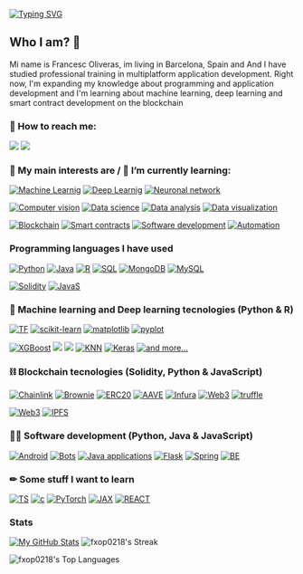 [![Typing SVG](https://readme-typing-svg.herokuapp.com?font=Fira+Code&duration=3500&pause=500&color=0CF7C1&center=true&vCenter=true&width=1000&lines=Welocome+to+my+Github+Profile+%F0%9F%98%89;My+name+is+Francesc+Oliveras)](https://git.io/typing-svg)

<h2> Who I am? 🙌 </h2>
Mi name is Francesc Oliveras, im living in Barcelona, Spain and And I have studied professional training in multiplatform application development.
Right now, I'm expanding my knowledge about programming and application development and I'm learning about machine learning, deep learning and smart contract development on the blockchain

### 📩 How to reach me: 

[![](https://img.shields.io/badge/Kaggle-20BEFF?style=for-the-badge&logo=Kaggle&logoColor=white)](https://www.kaggle.com/francescoliveras)
[![](https://img.shields.io/badge/LinkedIn-0077B5?style=for-the-badge&logo=linkedin&logoColor=white)](https://www.linkedin.com/in/francesc-oliveras-perez)

### 💬 My main interests are / 🌱 I’m currently learning:
[![Machine Learnig](https://img.shields.io/badge/-Machine%20Learning-lightgrey?style=for-the-badge)](#) [![Deep Learnig](https://img.shields.io/badge/-Deep%20Learning-lightgrey?style=for-the-badge)](#) [![Neuronal network](https://img.shields.io/badge/-Neuronal%20network-lightgrey?style=for-the-badge)](#)

[![Computer vision](https://img.shields.io/badge/-Computer%20vision-lightgrey?style=for-the-badge)](#) [![Data science](https://img.shields.io/badge/-Data%20science-lightgrey?style=for-the-badge)](#) [![Data analysis](https://img.shields.io/badge/-Data%20analysis-lightgrey?style=for-the-badge)](#) [![Data visualization](https://img.shields.io/badge/-Data%20visualization-lightgrey?style=for-the-badge)](#)

[![Blockchain](https://img.shields.io/badge/-Blockchain-lightgrey?style=for-the-badge)](#) [![Smart contracts](https://img.shields.io/badge/-Smart%20contracts-lightgrey?style=for-the-badge)](#) [![Software development](https://img.shields.io/badge/-Software%20development-lightgrey?style=for-the-badge)](#) [![Automation](https://img.shields.io/badge/-Automation-lightgrey?style=for-the-badge)](#)

### Programming languages I have used

[![Python](https://img.shields.io/badge/-Python-blue?logo=python&logoColor=white&style=for-the-badge)](#) [![Java](https://img.shields.io/badge/Java-ED8B00?style=for-the-badge&logo=java&logoColor=white)](#) [![R](https://img.shields.io/badge/R-9cf?style=for-the-badge&logo=r&logoColor=white)](#) [![SQL](https://img.shields.io/badge/SQL-%6DB33F.svg?&style=for-the-badge&logo=MYSQL&logoColor=white)](#) [![MongoDB](https://img.shields.io/badge/MongoDB-4EA94B?style=for-the-badge&logo=mongodb&logoColor=white)](#)
[![MySQL](https://img.shields.io/badge/MySQL-005C84?style=for-the-badge&logo=mysql&logoColor=white)](#)

[![Solidity](https://img.shields.io/badge/Solidity-black?style=for-the-badge&logo=solidity&logoColor=white)](#) [![JavaS](https://img.shields.io/badge/JavaScript-F7DF1E?style=for-the-badge&logo=javascript&logoColor=black)](#)

### 🤖 Machine learning and Deep learning tecnologies (Python & R)
[![TF](https://img.shields.io/badge/TensorFlow-FF6F00?style=for-the-badge&logo=tensorflow&logoColor=white)](#) 
[![scikit-learn](https://img.shields.io/badge/scikit−learn-%23F09437.svg?&style=for-the-badge&logo=scikitlearn&logoColor=white)](#) 
[![matplotlib](https://img.shields.io/badge/matplotlib-%23DDC359.svg?&style=for-the-badge&logo=plotr&logoColor=white)](#) 
[![pyplot](https://img.shields.io/badge/pyplot-%23026E38.svg?&style=for-the-badge&logo=plotr&logoColor=white)](#)

[![XGBoost](https://img.shields.io/badge/XGBoost-%1AB93F.svg?&style=for-the-badge&logoColor=white)](#)
[![](https://img.shields.io/badge/LightGBM-5C2D91?style=for-the-badge&logoColor=white)](#) [![](https://img.shields.io/badge/Catboost-276DC3?style=for-the-badge&logoColor=white)](#)
[![KNN](https://img.shields.io/badge/KNN-%23CC342D.svg?&style=for-the-badge&logoColor=white)](#)   [![Keras](https://img.shields.io/badge/keras-%23C90000.svg?&style=for-the-badge&logo=keras&logoColor=white)](#) [![and more...](https://img.shields.io/badge/+%20and%20more...-%23A8B9CC.svg?&style=for-the-badge&logo=plus&logoColor=white)](#)

### ⛓ Blockchain tecnologies (Solidity, Python & JavaScript)
[![Chainlink](https://img.shields.io/badge/chainlink-375BD2?style=for-the-badge&logo=chainlink&logoColor=white)](#) 
[![Brownie](https://img.shields.io/badge/Brownie-FF7139?style=for-the-badge&logo=Brownie&logoColor=white)](#) 
[![ERC20](https://img.shields.io/badge/ERC20-3C3C3D?style=for-the-badge&logo=Ethereum&logoColor=white)](#) 
[![AAVE](https://img.shields.io/badge/AAVE-%237E4DD2.svg?style=for-the-badge&logo=aave&logoColor=white)](#) 
[![Infura](https://img.shields.io/badge/Infura-F24E1E?style=for-the-badge&logo=Infura&logoColor=white)](#) 
[![Web3](https://img.shields.io/badge/Web3-4EA94B?style=for-the-badge&logo=Web3&logoColor=white)](#) [![truffle](https://img.shields.io/badge/truffle-B7312F?style=for-the-badge&logo=truffle&logoColor=white)](#) 

[![Web3](https://img.shields.io/badge/Web3.js-4EA94B?style=for-the-badge&logo=Web3&logoColor=white)](#)
[![IPFS](https://img.shields.io/badge/ipfs-375BD2?style=for-the-badge&logo=ipfs&logoColor=white)](#)

### 👨‍💻 Software development (Python, Java & JavaScript)
[![Android](https://img.shields.io/badge/Android%20apps-3DDC84?style=for-the-badge&logo=android&logoColor=white)](#) 
[![Bots](https://img.shields.io/badge/Scrapper-262577?style=for-the-badge&logo=CentOS&logoColor=white)](#) 
[![Java applications](https://img.shields.io/badge/Java%20Apps-orange?style=for-the-badge&logo=java&logoColor=white)](#) 
[![Flask](https://img.shields.io/badge/Flask-black?style=for-the-badge&logo=Flask&logoColor=white)](#)
[![Spring](https://img.shields.io/badge/Spring-6DB33F?style=for-the-badge&logo=spring&logoColor=white)](#)
[![BE](https://img.shields.io/badge/BackEnd-375BD2?style=for-the-badge&logo=BackEnd&logoColor=white)](#)

### ✏ Some stuff I want to learn
[![TS](https://img.shields.io/badge/TypeScript-007ACC?style=for-the-badge&logo=typescript&logoColor=white)](#)
[![c](https://img.shields.io/badge/C%2B%2B-00599C?style=for-the-badge&logo=c%2B%2B&logoColor=whit)](#)
[![PyTorch](https://img.shields.io/badge/PyTorch-E34F26?style=for-the-badge&logo=PyTorch&logoColor=white)](#)
[![JAX](https://img.shields.io/badge/JAX-B7312F?style=for-the-badge&logo=jax&logoColor=white)](#)
[![REACT](https://img.shields.io/badge/React-20232A?style=for-the-badge&logo=react&logoColor=61DAFB)](#)

### Stats
[![My GitHub Stats](https://github-readme-stats.vercel.app/api/?username=fxop0218&count_private=true&theme=tokyonight&showicons=true)]()
![fxop0218's Streak](https://github-readme-streak-stats.herokuapp.com/?user=fxop0218&theme=tokyonight&hide_border=false)

![fxop0218's Top Languages](https://github-readme-stats.vercel.app/api/top-langs/?username=fxop0218&theme=tokyonight&show_icons=true&hide_border=false&layout=compact)

<!--
**fxop0218/fxop0218** is a ✨ _special_ ✨ repository because its `README.md` (this file) appears on your GitHub profile.

Here are some ideas to get you started:

- 🔭 I’m currently working on ...
- 🌱 I’m currently learning ...
- 👯 I’m looking to collaborate on ...
- 🤔 I’m looking for help with ...
- 💬 Ask me about ...
- 📫 How to reach me: ...
- 😄 Pronouns: ...
- ⚡ Fun fact: ...
-->
